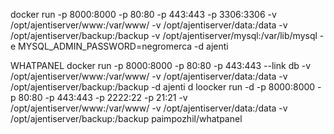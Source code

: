 docker run -p 8000:8000 -p 80:80 -p 443:443 -p 3306:3306 -v /opt/ajentiserver/www:/var/www/ -v /opt/ajentiserver/data:/data -v /opt/ajentiserver/backup:/backup -v /opt/ajentiserver/mysql:/var/lib/mysql -e MYSQL_ADMIN_PASSWORD=negromerca -d ajenti



WHATPANEL
docker run -p 8000:8000 -p 80:80 -p 443:443 --link db -v /opt/ajentiserver/www:/var/www/ -v /opt/ajentiserver/data:/data -v /opt/ajentiserver/backup:/backup -d ajenti
d
loocker run -d -p 8000:8000 -p 80:80 -p 443:443 -p 2222:22 -p 21:21 -v /opt/ajentiserver/www:/var/www/ -v /opt/ajentiserver/data:/data -v /opt/ajentiserver/backup:/backup  paimpozhil/whatpanel


